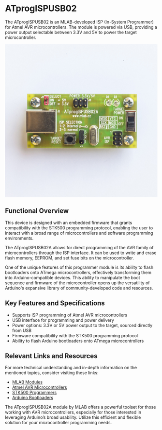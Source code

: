# ATprogISPUSB02

The ATprogISPUSB02 is an MLAB-developed ISP (In-System Programmer) for Atmel AVR microcontrollers. The module is powered via USB, providing a power output selectable between 3.3V and 5V to power the target microcontroller.

![ATprogISPUSB02A](doc/img/ATprogISPUSB02A_top_big.jpg)

## Functional Overview

This device is designed with an embedded firmware that grants compatibility with the STK500 programming protocol, enabling the user to interact with a broad range of microcontrollers and software programming environments. 

The ATprogISPUSB02A allows for direct programming of the AVR family of microcontrollers through the ISP interface. It can be used to write and erase flash memory, EEPROM, and set fuse bits on the microcontroller.

One of the unique features of this programmer module is its ability to flash bootloaders onto ATmega microcontrollers, effectively transforming them into Arduino-compatible devices. This ability to manipulate the boot sequence and firmware of the microcontroller opens up the versatility of Arduino's expansive library of community-developed code and resources.

## Key Features and Specifications

- Supports ISP programming of Atmel AVR microcontrollers
- USB interface for programming and power delivery
- Power options: 3.3V or 5V power output to the target, sourced directly from USB
- Firmware compatibility with the STK500 programming protocol
- Ability to flash Arduino bootloaders onto ATmega microcontrollers

## Relevant Links and Resources

For more technical understanding and in-depth information on the mentioned topics, consider visiting these links:

- [MLAB Modules](https://www.mlab.cz/)
- [Atmel AVR Microcontrollers](https://en.wikipedia.org/wiki/Atmel_AVR)
- [STK500 Programmers](https://www.microchip.com/development-tools/atmel-studio-7/avr-and-sam-downloads-archive)
- [Arduino Bootloaders](https://www.arduino.cc/en/Hacking/Bootloader)

The ATprogISPUSB02A module by MLAB offers a powerful toolset for those working with AVR microcontrollers, especially for those interested in leveraging Arduino’s broad usability. Utilize this efficient and flexible solution for your microcontroller programming needs.
